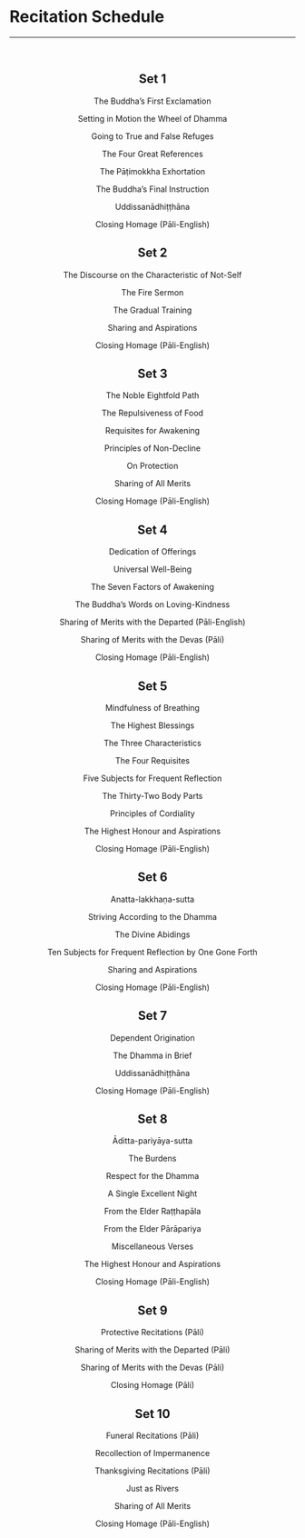 # Recitation Schedule<a id="schedule"></a>
---
<br>

<center>

## Set 1
<p><a href="recitations/verses/buddhas-first-exclamation.html#buddhas-first-exclamation" style="text-decoration: none;">The Buddha’s First Exclamation</a></p>
<p><a href="recitations/teachings/wheel-of-dhamma-abridged.html#wheel-of-dhamma-abridged" style="text-decoration: none;">Setting in Motion the Wheel of Dhamma</a></p>
<p><a href="recitations/verses/true-false-refuges.html#true-false-refuges" style="text-decoration: none;">Going to True and False Refuges</a></p>
<p><a href="recitations/teachings/four-great-references.html#four-great-references" style="text-decoration: none;">The Four Great References</a></p>
<p><a href="recitations/verses/patimokkha-exhortation.html#patimokkha-exhortation" style="text-decoration: none;">The Pāṭimokkha Exhortation</a></p>
<p><a href="recitations/teachings/buddhas-final-instruction.html#buddhas-final-instruction" style="text-decoration: none;">The Buddha’s Final Instruction</a></p>
<p><a href="recitations/sharing-of-merits/uddissanadhitthana.html#uddissanadhitthana" style="text-decoration: none;">Uddissanādhiṭṭhāna</a></p>
<p><a href="recitations/homage/closing-homage.html#closing-homage" style="text-decoration: none;">Closing Homage (Pāli-English)</a></p>

## Set 2
<p><a href="recitations/cardinal-suttas/characteristic-not-self.html#characteristic-not-self" style="text-decoration: none;">The Discourse on the Characteristic of Not-Self</a></p>
<p><a href="recitations/cardinal-suttas/fire-sermon.html#fire-sermon" style="text-decoration: none;">The Fire Sermon</a></p>
<p><a href="recitations/teachings/gradual-training.html#gradual-training" style="text-decoration: none;">The Gradual Training</a></p>
<p><a href="recitations/sharing-of-merits/uddissanadhitthana.html#sharing-aspirations" style="text-decoration: none;">Sharing and Aspirations</a></p>
<p><a href="recitations/homage/closing-homage.html#closing-homage" style="text-decoration: none;">Closing Homage (Pāli-English)</a></p>

## Set 3
<p><a href="recitations/teachings/noble-eightfold-path.html#noble-eightfold-path" style="text-decoration: none;">The Noble Eightfold Path</a></p>
<p><a href="recitations/reflections/repulsiveness-of-food.html#repulsiveness-of-food" style="text-decoration: none;">The Repulsiveness of Food</a></p>
<p><a href="recitations/teachings/requisites-for-awakening.html#requisites-for-awakening" style="text-decoration: none;">Requisites for Awakening</a></p>
<p><a href="recitations/teachings/principles-of-non-decline.html#principles-of-non-decline" style="text-decoration: none;">Principles of Non-Decline</a></p>
<p><a href="recitations/verses/protection.html#protection" style="text-decoration: none;">On Protection</a></p>
<p><a href="recitations/sharing-of-merits/sharing-all-merits.html#sharing-all-merits" style="text-decoration: none;">Sharing of All Merits</a></p>
<p><a href="recitations/homage/closing-homage.html#closing-homage" style="text-decoration: none;">Closing Homage (Pāli-English)</a></p>

## Set 4
<p><a href="recitations/homage/dedication-of-offerings.html#dedication-of-offerings" style="text-decoration: none;">Dedication of Offerings</a></p>
<p><a href="recitations/reflections/universal-well-being.html#universal-well-being" style="text-decoration: none;">Universal Well-Being</a></p>
<p><a href="recitations/teachings/seven-factors-of-awakening.html#seven-factors-of-awakening" style="text-decoration: none;">The Seven Factors of Awakening</a></p>
<p><a href="recitations/verses/words-on-loving-kindness.html#words-on-loving-kindness" style="text-decoration: none;">The Buddha’s Words on Loving-Kindness</a></p>
<p><a href="recitations/sharing-of-merits/sharing-merits-departed.html#sharing-merits-departed" style="text-decoration: none;">Sharing of Merits with the Departed (Pāli-English)</a></p>
<p><a href="recitations/sharing-of-merits/sharing-merits-devas.html#sharing-merits-devas" style="text-decoration: none;">Sharing of Merits with the Devas (Pāli)</a></p>
<p><a href="recitations/homage/closing-homage.html#closing-homage" style="text-decoration: none;">Closing Homage (Pāli-English)</a></p>

## Set 5
<p><a href="recitations/teachings/mindfulness-of-breathing.html#mindfulness-of-breathing" style="text-decoration: none;">Mindfulness of Breathing</a></p>
<p><a href="recitations/verses/highest-blessings.html#highest-blessings" style="text-decoration: none;">The Highest Blessings</a></p>
<p><a href="recitations/verses/three-characteristics.html#three-characteristics" style="text-decoration: none;">The Three Characteristics</a></p>
<p><a href="recitations/reflections/four-requisites.html#four-requisites" style="text-decoration: none;">The Four Requisites</a></p>
<p><a href="recitations/reflections/five-reflections.html#five-reflections" style="text-decoration: none;">Five Subjects for Frequent Reflection</a></p>
<p><a href="recitations/reflections/32-parts.html#32-parts" style="text-decoration: none;">The Thirty-Two Body Parts</a></p>
<p><a href="recitations/teachings/principles-of-cordiality.html#principles-of-cordiality" style="text-decoration: none;">Principles of Cordiality</a></p>
<p><a href="recitations/sharing-of-merits/highest-honour-aspirations.html#highest-honour-aspirations" style="text-decoration: none;">The Highest Honour and Aspirations</a></p>
<p><a href="recitations/homage/closing-homage.html#closing-homage" style="text-decoration: none;">Closing Homage (Pāli-English)</a></p>

## Set 6
<p><a href="recitations/cardinal-suttas/anatta-lakkhana.html#anatta-lakkhana" style="text-decoration: none;">Anatta-lakkhaṇa-sutta</a></p>
<p><a href="recitations/teachings/striving-according-to-dhamma.html#striving-according-to-dhamma" style="text-decoration: none;">Striving According to the Dhamma</a></p>
<p><a href="recitations/reflections/divine-abidings.html#divine-abidings" style="text-decoration: none;">The Divine Abidings</a></p>
<p><a href="recitations/reflections/ten-reflections.html#ten-reflections" style="text-decoration: none;">Ten Subjects for Frequent Reflection by One Gone Forth</a></p>
<p><a href="recitations/sharing-of-merits/uddissanadhitthana.html#sharing-aspirations" style="text-decoration: none;">Sharing and Aspirations</a></p>
<p><a href="recitations/homage/closing-homage.html#closing-homage" style="text-decoration: none;">Closing Homage (Pāli-English)</a></p>

## Set 7
<p><a href="recitations/teachings/dependent-origination.html#dependent-origination" style="text-decoration: none;">Dependent Origination</a></p>
<p><a href="recitations/teachings/dhamma-in-brief.html#dhamma-in-brief" style="text-decoration: none;">The Dhamma in Brief</a></p>
<p><a href="recitations/sharing-of-merits/uddissanadhitthana.html#uddissanadhitthana" style="text-decoration: none;">Uddissanādhiṭṭhāna</a></p>
<p><a href="recitations/homage/closing-homage.html#closing-homage" style="text-decoration: none;">Closing Homage (Pāli-English)</a></p>

## Set 8
<p><a href="recitations/cardinal-suttas/aditta-pariyaya.html#aditta-pariyaya" style="text-decoration: none;">Āditta-pariyāya-sutta</a></p>
<p><a href="recitations/verses/burdens.html#burdens" style="text-decoration: none;">The Burdens</a></p>
<p><a href="recitations/verses/respect-for-the-dhamma.html#respect-for-the-dhamma" style="text-decoration: none;">Respect for the Dhamma</a></p>
<p><a href="recitations/verses/single-excellent-night.html#single-excellent-night" style="text-decoration: none;">A Single Excellent Night</a></p>
<p><a href="recitations/verses/ratthapala.html#ratthapala" style="text-decoration: none;">From the Elder Raṭṭhapāla</a></p>
<p><a href="recitations/verses/parapariya.html#parapariya" style="text-decoration: none;">From the Elder Pārāpariya</a></p>
<p><a href="recitations/verses/misc-verses.html#misc-verses" style="text-decoration: none;">Miscellaneous Verses</a></p>
<p><a href="recitations/sharing-of-merits/highest-honour-aspirations.html#highest-honour-aspirations" style="text-decoration: none;">The Highest Honour and Aspirations</a></p>
<p><a href="recitations/homage/closing-homage.html#closing-homage" style="text-decoration: none;">Closing Homage (Pāli-English)</a></p>

## Set 9
<p><a href="recitations/protective-recitations/#deva-aradhana" style="text-decoration: none;">Protective Recitations (Pāli)</a></p>
<p><a href="recitations/sharing-of-merits/sharing-merits-departed.html#sharing-merits-departed" style="text-decoration: none;">Sharing of Merits with the Departed (Pāli)</a></p>
<p><a href="recitations/sharing-of-merits/sharing-merits-devas.html#sharing-merits-devas" style="text-decoration: none;">Sharing of Merits with the Devas (Pāli)</a></p>
<p><a href="recitations/homage/closing-homage.html#closing-homage" style="text-decoration: none;">Closing Homage (Pāli)</a></p>

## Set 10
<p><a href="recitations/funeral-recitations#pubba-bhaga-nama-kara-patho-funeral" style="text-decoration: none;">Funeral Recitations (Pāli)</a></p>
<p><a href="recitations/reflections/recollection-of-impermanence.html#recollection-of-impermanence" style="text-decoration: none;">Recollection of Impermanence</a></p>
<p><a href="recitations/thanksgiving-recitations#yatha-vari-vaha-pura" style="text-decoration: none;">Thanksgiving Recitations (Pāli)</a></p>
<p><a href="recitations/thanksgiving-recitations/just-as-rivers" style="text-decoration: none;">Just as Rivers</a></p>
<p><a href="recitations/sharing-of-merits/sharing-all-merits.html#sharing-all-merits" style="text-decoration: none;">Sharing of All Merits</a></p>
<p><a href="recitations/homage/closing-homage.html#closing-homage" style="text-decoration: none;">Closing Homage (Pāli-English)</a></p>

</center>
